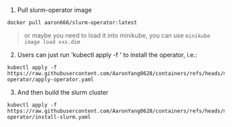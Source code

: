

1. Pull slurm-operator image
```shell
docker pull aaron666/slurm-operator:latest
```
> or maybe you need to load it into minikube, you can use `minikube image load xxx.dim`

2. Users can just run 'kubectl apply -f ' to install the operator, i.e.:
```shell
kubectl apply -f https://raw.githubusercontent.com/AaronYang0628/containers/refs/heads/main/slurm-operator/apply-operator.yaml
```

3. And then build the slurm cluster
```shell
kubectl apply -f https://raw.githubusercontent.com/AaronYang0628/containers/refs/heads/main/slurm-operator/install-slurm.yaml
```